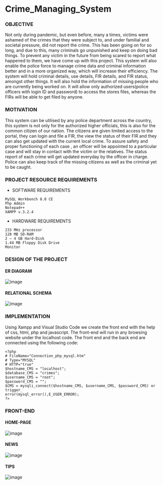 # Crime_Managing_System

### OBJECTIVE

Not only during pandemic, but even before, many a times, victims were ashamed of the crimes that they were subject to, and under familial and societal pressure, did not report the crime. This has been going on for so long, and due to this, many criminals go unpunished and keep on doing bad things. To prevent any victim in the future from being scared to report what happened to them, we have come up with this project. This system will also enable the police force to manage crime data and criminal information better and in a more organized way, which will increase their efficiency. The system will hold criminal details, use details, FIR details, and FIR status, amongst other things. It will also hold the information of missing people who are currently being worked on. It will allow only authorized users(police officers with login ID and password) to access the stores files, whereas the FIRs will be able to get filed by anyone.

### MOTIVATION

This system can be utilised by any police department across the country, this system is not only for the authorized higher officials, this is also for the common citizen of our nation. The citizens are given limited access to the portal, they can login and file a FIR, the view the status of their FIR and they can also get updated with the current local crime. To assure safety and proper functioning of each case , an officer will be appointed to a particular case and will stay in contact with the victim or the relatives. The status report of each crime will get updated everyday by the officer in charge. Police can also keep track of the missing citizens as well as the criminal yet to be caught.

### PROJECT RESOURCE REQUIREMENTS

+ SOFTWARE REQUIREMENTS
```
MySQL Workbench 8.0 CE
Php Admin
Notepad++
XAMPP v.3.2.4
```
+ HARDWARE REQUIREMENTS
```
233 MHz processor
128 MB SD-RAM
2 – 4 GB Hard-Disk
1.44 MB Floppy Disk Drive
Monitor
```

### DESIGN OF THE PROJECT

#### ER DIAGRAM
![image](https://github.com/esha-j/Crime_Managing_System/assets/88835998/46b756c0-7381-4cf6-9802-26f6fd974a07)

#### RELATIONAL SCHEMA
![image](https://github.com/esha-j/Crime_Managing_System/assets/88835998/b8953fa2-54e7-4ae9-803d-8bc61b1cd01e)


### IMPLEMENTATION

Using Xampp and Visual Studio Code we create the front end with the help of css, html, php and javascript. The front-end will run in any browsing website under the localhost code. The front end and the back end are connected using the following code:
```
<?php
# FileName="Connection_php_mysql.htm"
# Type="MYSQL"
# HTTP="true"
$hostname_CMS = "localhost";
$database_CMS = "crimes";
$username_CMS = "root";
$password_CMS = "";
$CMS = mysqli_connect($hostname_CMS, $username_CMS, $password_CMS) or trigger_
error(mysql_error(),E_USER_ERROR);
?>
```

### FRONT-END

#### HOME-PAGE
![image](https://github.com/esha-j/Crime_Managing_System/assets/88835998/c3dbc398-514f-4048-96db-cd88c25ca83d)

#### NEWS
![image](https://github.com/esha-j/Crime_Managing_System/assets/88835998/5da5739a-3d3a-4c56-bf39-180a0dd08193)

#### TIPS
![image](https://github.com/esha-j/Crime_Managing_System/assets/88835998/9e30ec9f-29d2-43f2-b78f-2c0534ce3d55)

